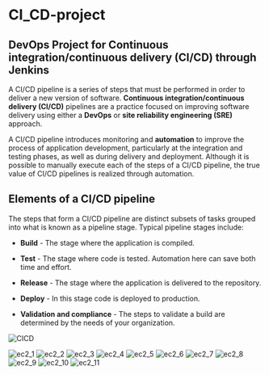 # CI_CD-project

## DevOps Project for Continuous integration/continuous delivery (CI/CD) through Jenkins

A CI/CD pipeline is a series of steps that must be performed in order to deliver a new version of software. **Continuous integration/continuous delivery (CI/CD)** pipelines are a practice focused on improving software delivery using either a **DevOps** or **site reliability engineering (SRE)** approach.

A CI/CD pipeline introduces monitoring and **automation** to improve the process of application development, particularly at the integration and testing phases, as well as during delivery and deployment. Although it is possible to manually execute each of the steps of a CI/CD pipeline, the true value of CI/CD pipelines is realized through automation.

## Elements of a CI/CD pipeline

The steps that form a CI/CD pipeline are distinct subsets of tasks grouped into what is known as a pipeline stage. Typical pipeline stages include:

  - **Build** - The stage where the application is compiled.

  - **Test** - The stage where code is tested. Automation here can save both time and effort.

  - **Release** - The stage where the application is delivered to the repository.

  - **Deploy** - In this stage code is deployed to production.

  - **Validation and compliance** - The steps to validate a build are determined by the needs of your organization.
   
![CICD](https://github.com/selvaraj-kuppusamy/CI_CD-project/blob/main/assets/cicd.png)

![ec2_1](https://github.com/selvaraj-kuppusamy/CI_CD-project/blob/main/assets/EC2/ec2_1.png)
![ec2_2](https://github.com/selvaraj-kuppusamy/CI_CD-project/blob/main/assets/EC2/ec2_2.png)
![ec2_3](https://github.com/selvaraj-kuppusamy/CI_CD-project/blob/main/assets/EC2/ec2_3.png)
![ec2_4](https://github.com/selvaraj-kuppusamy/CI_CD-project/blob/main/assets/EC2/ec2_4.png)
![ec2_5](https://github.com/selvaraj-kuppusamy/CI_CD-project/blob/main/assets/EC2/ec2_5.png)
![ec2_6](https://github.com/selvaraj-kuppusamy/CI_CD-project/blob/main/assets/EC2/ec2_6.png)
![ec2_7](https://github.com/selvaraj-kuppusamy/CI_CD-project/blob/main/assets/EC2/ec2_7.png)
![ec2_8](https://github.com/selvaraj-kuppusamy/CI_CD-project/blob/main/assets/EC2/ec2_8.png)
![ec2_9](https://github.com/selvaraj-kuppusamy/CI_CD-project/blob/main/assets/EC2/ec2_9.png)
![ec2_10](https://github.com/selvaraj-kuppusamy/CI_CD-project/blob/main/assets/EC2/ec2_10.png)
![ec2_11](https://github.com/selvaraj-kuppusamy/CI_CD-project/blob/main/assets/EC2/ec2_11.png)











